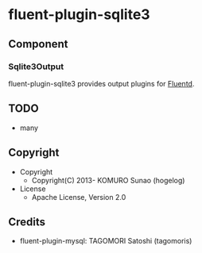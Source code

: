 # fluent-plugin-sqlite3

## Component

### Sqlite3Output

fluent-plugin-sqlite3 provides output plugins for [Fluentd](http://fluentd.org/).

## TODO

* many

## Copyright

* Copyright
  * Copyright(C) 2013- KOMURO Sunao (hogelog)
* License
  * Apache License, Version 2.0

## Credits
  * fluent-plugin-mysql: TAGOMORI Satoshi (tagomoris)
